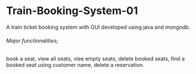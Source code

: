 # Train-Booking-System-01

A train ticket booking system with GUI developed using java and mongodb.<br/>
<h6>Major functionalities;</h6> book a seat, view all seats, viee empty seats, delete booked seats, find a booked seat using customer name, delete a reservation.
